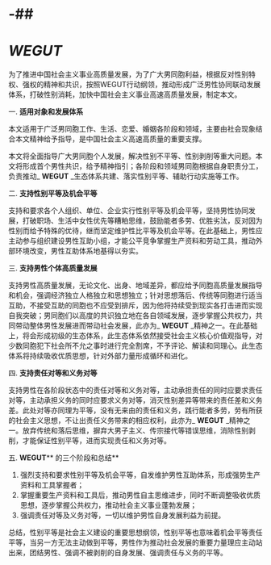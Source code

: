 # -##
# _WEGUT_

为了推进中国社会主义事业高质量发展，为了广大男同胞利益，根据反对性别特权、强权的精神和共识，按照WEGUT行动纲领，推动形成广泛男性协同联动发展体系，打破性别消耗，加快中国社会主义事业高速高质量发展，制定本文。

一. **适用对象和发展体系**

本文适用于广泛男同胞工作、生活、恋爱、婚姻各阶段和领域，主要由社会现象结合本文精神给予指导，是中国社会主义高速高质量的重要支撑。

本文将全面指导广大男同胞个人发展，解决性别不平等、性别剥削等重大问题。本文将形成首个男性共识，给予精神指引；各阶段和领域男同胞根据自身职责分工，负责推动_ **WEGUT** _生态体系共建、落实性别平等、辅助行动实施等工作。

二. **支持性别平等及机会平等**

支持和要求各个人组织、单位、企业实行性别平等及机会平等，坚持男性协同发展，打破职场、生活中女性优先等糟粕思维，鼓励能者多劳、优胜劣汰，反对因为性别而给予特殊的优待，继而坚定维护性比平等及机会平等。在此基础上，男性应主动参与组织建设男性互助小组，才能公平竞争掌握生产资料和劳动工具，推动外部环境改变，男性互助体系地基得以夯实。

三. **支持男性个体高质量发展**

支持男性高质量发展，无论文化、出身、地域差异，都应给予同胞高质量发展指导和机会，强调经济独立人格独立和思想独立；针对思想落后、传统等同胞进行适当互助，不接受互助的同胞也不应受到排斥，因为他将持续受到现实各打击进而实现自我突破；男同胞们以高度的共识独立地在各自领域发展，逐步掌握公共权力，共同带动整体男性发展进而带动社会发展，此亦为_ **WEGUT** _精神之一。在此基础上，将会形成初级的生态体系，此生态体系依然接受社会主义核心价值观指导，对少数同胞犯下社会所不允之事时进行完全割席，不予评论、解读和同理心。此生态体系将持续吸收优质思想，针对外部力量形成循环和进化。

四. **支持责任对等和义务对等**

支持男性在各阶段状态中的责任对等和义务对等，主动承担责任的同时应要求责任对等，主动承担义务的同时应要求义务对等，消灭性别差异等带来的责任差和义务差。此处对等亦同理为平等，没有无来由的责任和义务，践行能者多劳，劳有所获的社会主义思想，不让出责任义务带来的相应权利，此亦为_ **WEGUT** _精神之一。放弃传统和落后思维，摒弃大男子主义、传宗接代等错误思维，消除性别剥削，才能保证性别平等，进而实现责任和义务对等。

五. **WEGUT**** 的三个阶段和总结**

1. 强烈支持和要求性别平等及机会平等，自发维护男性互助体系，形成强势生产资料和工具掌握者；
2. 掌握重要生产资料和工具后，推动男性自主思维进步，同时不断调整吸收优质思想，逐步掌握公共权力，推动社会主义事业蓬勃发展；
3. 强调责任对等及义务对等，一切以维护男性自身发展利益为前提。

总结，性别平等是社会主义建设的重要思想纲领，性别平等也意味着机会平等责任平等，当另一方无法主动做到平等，男性作为推动社会发展的重要力量理应主动站出来，团结男性、强调不被剥削的自身发展、强调责任与义务的平等。
